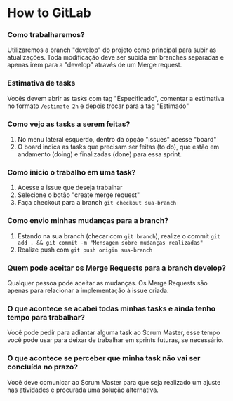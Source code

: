 # How to GitLab

### Como trabalharemos?
Utilizaremos a branch "develop" do projeto como principal para subir as atualizações. Toda modificação deve ser subida em branches separadas e apenas irem para a "develop" através de um Merge request.

### Estimativa de tasks
Vocês devem abrir as tasks com tag "Especificado", comentar a estimativa no formato `/estimate 2h` e depois trocar para a tag "Estimado"

### Como vejo as tasks a serem feitas?
1. No menu lateral esquerdo, dentro da opção "issues" acesse "board"
2. O board indica as tasks que precisam ser feitas (to do), que estão em andamento (doing) e finalizadas (done) para essa sprint.

### Como inicio o trabalho em uma task?
1. Acesse a issue que deseja trabalhar
2. Selecione o botão "create merge request"
3. Faça checkout para a branch `git checkout sua-branch`

### Como envio minhas mudanças para a branch?
1. Estando na sua branch (checar com `git branch`), realize o commit `git add . && git commit -m "Mensagem sobre mudanças realizadas"`
2. Realize push com `git push origin sua-branch`

### Quem pode aceitar os Merge Requests para a branch develop?
Qualquer pessoa pode aceitar as mudanças. Os Merge Requests são apenas para relacionar a implementação à issue criada.

### O que acontece se acabei todas minhas tasks e ainda tenho tempo para trabalhar?
Você pode pedir para adiantar alguma task ao Scrum Master, esse tempo você pode usar para deixar de trabalhar em sprints futuras, se necessário.

### O que acontece se perceber que minha task não vai ser concluída no prazo?
Você deve comunicar ao Scrum Master para que seja realizado um ajuste nas atividades e procurada uma solução alternativa.